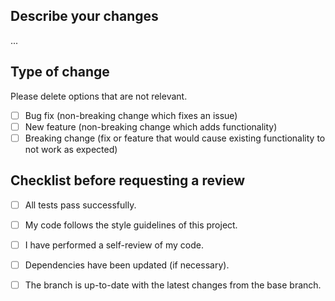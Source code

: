 ## Describe your changes
...

## Type of change

Please delete options that are not relevant.

- [ ] Bug fix (non-breaking change which fixes an issue)
- [ ] New feature (non-breaking change which adds functionality)
- [ ] Breaking change (fix or feature that would cause existing functionality to not work as expected)

## Checklist before requesting a review

- [ ] All tests pass successfully.
- [ ] My code follows the style guidelines of this project.
- [ ] I have performed a self-review of my code.
- [ ] Dependencies have been updated (if necessary).
- [ ] The branch is up-to-date with the latest changes from the base branch.

